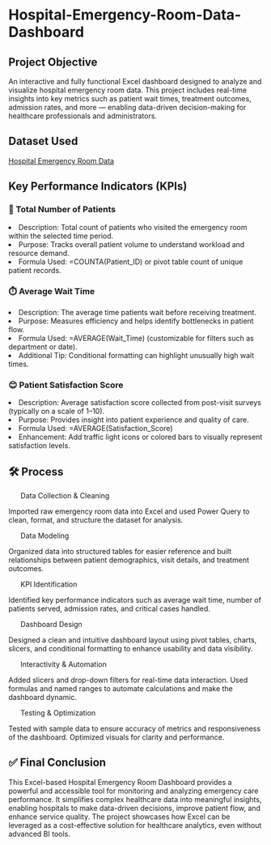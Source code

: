 # Hospital-Emergency-Room-Data-Dashboard
## Project Objective
An interactive and fully functional Excel dashboard designed to analyze and visualize hospital emergency room data. This project includes real-time insights into key metrics such as patient wait times, treatment outcomes, admission rates, and more — enabling data-driven decision-making for healthcare professionals and administrators.

## Dataset Used
<a href="https://github.com/rkranjeetkushwaha/Hospital-Emergency-Room-Data-Dashboard/blob/main/Hospital%20Emergency%20Room%20Data.csv">Hospital Emergency Room Data</a>

## Key Performance Indicators (KPIs)
### 🧍 Total Number of Patients

<li>Description: Total count of patients who visited the emergency room within the selected time period.</li>

<li>Purpose: Tracks overall patient volume to understand workload and resource demand.</li>

<li>Formula Used: =COUNTA(Patient_ID) or pivot table count of unique patient records.</li>

### ⏱️ Average Wait Time

<li>Description: The average time patients wait before receiving treatment.</li>

<li>Purpose: Measures efficiency and helps identify bottlenecks in patient flow.</li>

<li>Formula Used: =AVERAGE(Wait_Time) (customizable for filters such as department or date).</li>

<li>Additional Tip: Conditional formatting can highlight unusually high wait times.</li>

### 😊 Patient Satisfaction Score

<li>Description: Average satisfaction score collected from post-visit surveys (typically on a scale of 1–10).</li>

<li>Purpose: Provides insight into patient experience and quality of care.</li>

<li>Formula Used: =AVERAGE(Satisfaction_Score)</li>

<li>Enhancement: Add traffic light icons or colored bars to visually represent satisfaction levels.</li>

## 🛠️ Process
<ol type="1">Data Collection & Cleaning</ol>
Imported raw emergency room data into Excel and used Power Query to clean, format, and structure the dataset for analysis.

<ol type="2">Data Modeling</ol>
Organized data into structured tables for easier reference and built relationships between patient demographics, visit details, and treatment outcomes.

<ol type="3">KPI Identification</ol>
Identified key performance indicators such as average wait time, number of patients served, admission rates, and critical cases handled.

<ol type="4">Dashboard Design</ol>
Designed a clean and intuitive dashboard layout using pivot tables, charts, slicers, and conditional formatting to enhance usability and data visibility.

<ol type="5">Interactivity & Automation</ol>
Added slicers and drop-down filters for real-time data interaction. Used formulas and named ranges to automate calculations and make the dashboard dynamic.

<ol type="6">Testing & Optimization</ol>
Tested with sample data to ensure accuracy of metrics and responsiveness of the dashboard. Optimized visuals for clarity and performance.

## ✅ Final Conclusion
This Excel-based Hospital Emergency Room Dashboard provides a powerful and accessible tool for monitoring and analyzing emergency care performance. It simplifies complex healthcare data into meaningful insights, enabling hospitals to make data-driven decisions, improve patient flow, and enhance service quality. The project showcases how Excel can be leveraged as a cost-effective solution for healthcare analytics, even without advanced BI tools.
